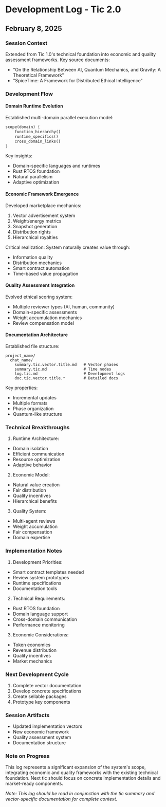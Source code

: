 # Development Log - Tic 2.0
## February 8, 2025

### Session Context
Extended from Tic 1.0's technical foundation into economic and quality assessment frameworks. Key source documents:
- "On the Relationship Between AI, Quantum Mechanics, and Gravity: A Theoretical Framework"
- "SpiceTime: A Framework for Distributed Ethical Intelligence"

### Development Flow

#### Domain Runtime Evolution
Established multi-domain parallel execution model:
```rust
scope(domain) {
    function_hierarchy()
    runtime_specifics()
    cross_domain_links()
}
```

Key insights:
- Domain-specific languages and runtimes
- Rust RTOS foundation
- Natural parallelism
- Adaptive optimization

#### Economic Framework Emergence
Developed marketplace mechanics:
1. Vector advertisement system
2. Weight/energy metrics
3. Snapshot generation
4. Distribution rights
5. Hierarchical royalties

Critical realization: System naturally creates value through:
- Information quality
- Distribution mechanics
- Smart contract automation
- Time-based value propagation

#### Quality Assessment Integration
Evolved ethical scoring system:
- Multiple reviewer types (AI, human, community)
- Domain-specific assessments
- Weight accumulation mechanics
- Review compensation model

#### Documentation Architecture
Established file structure:
```
project_name/
  chat_name/
    summary.tic.vector.title.md   # Vector phases
    summary.tic.md                # Time nodes
    log.tic.md                    # Development logs
    doc.tic.vector.title.*        # Detailed docs
```

Key properties:
- Incremental updates
- Multiple formats
- Phase organization
- Quantum-like structure

### Technical Breakthroughs

1. Runtime Architecture:
- Domain isolation
- Efficient communication
- Resource optimization
- Adaptive behavior

2. Economic Model:
- Natural value creation
- Fair distribution
- Quality incentives
- Hierarchical benefits

3. Quality System:
- Multi-agent reviews
- Weight accumulation
- Fair compensation
- Domain expertise

### Implementation Notes

1. Development Priorities:
- Smart contract templates needed
- Review system prototypes
- Runtime specifications
- Documentation tools

2. Technical Requirements:
- Rust RTOS foundation
- Domain language support
- Cross-domain communication
- Performance monitoring

3. Economic Considerations:
- Token economics
- Revenue distribution
- Quality incentives
- Market mechanics

### Next Development Cycle
1. Complete vector documentation
2. Develop concrete specifications
3. Create sellable packages
4. Prototype key components

### Session Artifacts
- Updated implementation vectors
- New economic framework
- Quality assessment system
- Documentation structure

### Note on Progress
This log represents a significant expansion of the system's scope, integrating economic and quality frameworks with the existing technical foundation. Next tic should focus on concrete implementation details and market-ready components.

*Note: This log should be read in conjunction with the tic summary and vector-specific documentation for complete context.*